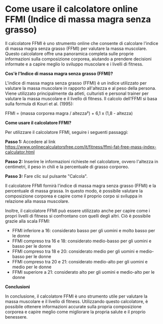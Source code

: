 Come usare il calcolatore online FFMI (Indice di massa magra senza grasso)
==========================================================================

Il calcolatore FFMI è uno strumento online che consente di calcolare l'indice di massa magra senza grasso (FFMI) per valutare la massa muscolare. Questo calcolatore offre una panoramica completa sulle proprie informazioni sulla composizione corporea, aiutando a prendere decisioni informate e a capire meglio lo sviluppo muscolare e i livelli di fitness.

**Cos'è l'Indice di massa magra senza grasso (FFMI)?**

L'indice di massa magra senza grasso (FFMI) è un indice utilizzato per valutare la massa muscolare in rapporto all'altezza e al peso della persona. Viene utilizzato principalmente da atleti, culturisti e personal trainer per valutare la massa muscolare e il livello di fitness. Il calcolo dell'FFMI si basa sulla formula di Kouri et al. (1995):

FFMI = (massa corporea magra / altezza²) + 6,1 x (1,8 - altezza)

 **Come usare il calcolatore FFMI?**

Per utilizzare il calcolatore FFMI, seguire i seguenti passaggi:

 **Passo 1:** Accedere al link <https://www.onlinecalculatorsfree.com/it/fitness/ffmi-fat-free-mass-index-calculator.html>

 **Passo 2:** Inserire le informazioni richieste nel calcolatore, ovvero l'altezza in centimetri, il peso in chili e la percentuale di grasso corporeo.

 **Passo 3:** Fare clic sul pulsante "Calcola".

Il calcolatore FFMI fornirà l'indice di massa magra senza grasso (FFMI) e la percentuale di massa grassa. In questo modo, è possibile valutare la composizione corporea e capire come il proprio corpo si sviluppa in relazione alla massa muscolare.

Inoltre, il calcolatore FFMI può essere utilizzato anche per capire come i propri livelli di fitness si confrontano con quelli degli altri. Ciò è possibile grazie alla scala FFMI:

- FFMI inferiore a 16: considerato basso per gli uomini e molto basso per le donne
- FFMI compreso tra 16 e 18: considerato medio-basso per gli uomini e basso per le donne
- FFMI compreso tra 18 e 20: considerato medio per gli uomini e medio-basso per le donne
- FFMI compreso tra 20 e 21: considerato medio-alto per gli uomini e medio per le donne
- FFMI superiore a 21: considerato alto per gli uomini e medio-alto per le donne

 **Conclusioni**

In conclusione, il calcolatore FFMI è uno strumento utile per valutare la massa muscolare e il livello di fitness. Utilizzando questo calcolatore, è possibile ottenere informazioni accurate sulla propria composizione corporea e capire meglio come migliorare la propria salute e il proprio benessere.
